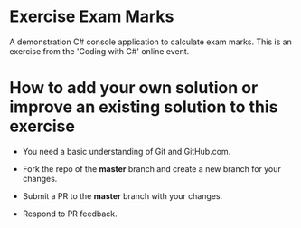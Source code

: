 # Exercise Exam Marks

A demonstration C# console application to calculate exam marks. This is an exercise from the 'Coding with C#' online event. 

# How to add your own solution or improve an existing solution to this exercise


- You need a basic understanding of Git and GitHub.com.

- Fork the repo of the **master** branch and create a new branch for your changes.

- Submit a PR to the **master** branch with your changes.

- Respond to PR feedback.
